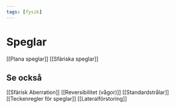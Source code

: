 ```yaml
---
tags: [fysik]
---
```

# Speglar
[[Plana speglar]]
[[Sfäriska speglar]] 

## Se också
[[Sfärisk Aberration]]
[[Reversibilitet (vågor)]]
[[Standardstrålar]]
[[Teckenregler för speglar]]
[[Lateralförstoring]]